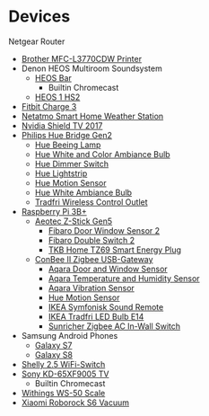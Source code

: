 # Devices
Netgear Router
* [Brother MFC-L3770CDW Printer](https://www.brother.co.uk/printers/laser-printers/mfc-l3770cdw)
* Denon HEOS Multiroom Soundsystem
  * [HEOS Bar](https://www.denon.com/en-gb/shop/amplifiersmrs/heosbar)
    * Builtin Chromecast
  * [HEOS 1 HS2](https://www.denon.com/en-gb/shop/speakers/heos1hs2)
* [Fitbit Charge 3](https://www.fitbit.com/eu/charge3)
* [Netatmo Smart Home Weather Station](https://www.netatmo.com/en-us/weather/weatherstation)
* [Nvidia Shield TV 2017](https://www.nvidia.com/en-us/shield/specs)
* [Philips Hue Bridge Gen2](https://www2.meethue.com/en-us/p/hue-bridge/046677458478)
  * [Hue Beeing Lamp](https://www2.meethue.com/en-us/p/hue-white-ambiance-being-ceiling-light/4100448U7)
  * [Hue White and Color Ambiance Bulb](https://www2.meethue.com/en-us/p/hue-white-and-color-ambiance-1-pack-e26/046677548483)
  * [Hue Dimmer Switch](https://www2.meethue.com/en-us/p/hue-dimmer-switch/046677473372)
  * [Hue Lightstrip](https://www2.meethue.com/en-us/p/hue-white-and-color-ambiance-lightstrip-plus-base-pack/719015548)
  * [Hue Motion Sensor](https://www2.meethue.com/en-us/p/hue-motion-sensor/046677473389)
  * [Hue White Ambiance Bulb](https://www2.meethue.com/en-us/p/hue-white-ambiance-single-bulb-e12/046677468927)
  * [Tradfri Wireless Control Outlet](https://www.ikea.com/us/en/p/tradfri-wireless-control-outlet-30356169)
* [Raspberry Pi 3B+](https://www.raspberrypi.org/products/raspberry-pi-3-model-b-plus)
  * [Aeotec Z-Stick Gen5](https://aeotec.com/z-wave-usb-stick/)
    * [Fibaro Door Window Sensor 2](https://www.fibaro.com/en/products/door-window-sensor)
    * [Fibaro Double Switch 2](https://www.fibaro.com/en/products/switches)
    * [TKB Home TZ69 Smart Energy Plug](http://www.tkbhome.com/Z-Wave-Smart-Energy-Plug-in-with-meter-function_012_128.html)
  * [ConBee II Zigbee USB-Gateway](https://phoscon.de/en/conbee2)
    * [Aqara Door and Window Sensor](https://www.aqara.com/us/door_and_window_sensor.html)
    * [Aqara Temperature and Humidity Sensor](https://www.aqara.com/us/temperature_humidity_sensor.html)
    * [Aqara Vibration Sensor](https://www.aqara.com/us/vibration_sensor.html)
    * [Hue Motion Sensor](https://www2.meethue.com/en-us/p/hue-motion-sensor/046677473389)
    * [IKEA Symfonisk Sound Remote](https://www.ikea.com/us/en/p/symfonisk-sound-remote-black-10433847)
    * [IKEA Tradfri LED Bulb E14](https://www.ikea.com/us/en/p/tradfri-led-bulb-e12-400-lumen-wireless-dimmable-warm-white-chandelier-opal-40365267)
    * [Sunricher Zigbee AC In-Wall Switch](https://www.sunricher.com/zigbee-ac-in-wall-switch-sr-zg9101sac-hp-switch.html)
* Samsung Android Phones
  * [Galaxy S7](https://www.samsung.com/us/support/owners/product/galaxy-s7-unlocked#productInfo)
  * [Galaxy S8](https://www.samsung.com/us/support/owners/product/galaxy-s8-unlocked#productInfo)
* [Shelly 2.5 WiFi-Switch](https://shelly.cloud/products/shelly-25-smart-home-automation-relay)
* [Sony KD-65XF9005 TV](https://www.sony.co.uk/electronics/support/televisions-projectors-lcd-tvs-android-/kd-65xf9005/specifications)
  * Builtin Chromecast
* [Withings WS-50 Scale](https://support.withings.com/hc/en-us/categories/200118207-Smart-Body-Analyzer-WS-50-)
* [Xiaomi Roborock S6 Vacuum](https://us.roborock.com/pages/roborock-s6)
